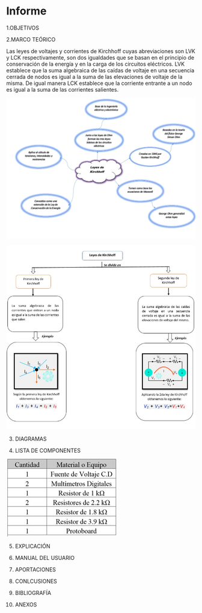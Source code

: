 # Informe
1.OBJETIVOS 

2.MARCO TEÓRICO

Las leyes de voltajes y corrientes de Kirchhoff cuyas abreviaciones son LVK y LCK respectivamente, son dos igualdades que se basan en el principio de conservación de la energía y en la carga de los circuitos eléctricos. LVK establece que la suma algebraica de las caídas de voltaje en una secuencia cerrada de nodos es igual a la suma de las elevaciones de voltaje de la misma. De igual manera LCK establece que la corriente entrante a un nodo es igual a la suma de las corrientes salientes.


![](img/Mapa%20mental%202.jpeg)

![](img/Mapa%20Mental%201.jpeg)

3. DIAGRAMAS


4. LISTA DE COMPONENTES

![](img/Material%20y%20Equipo%20Requerido.jpg)

5. EXPLICACIÓN 

6. MANUAL DEL USUARIO 

7. APORTACIONES

8. CONLCUSIONES

9. BIBLIOGRAFÍA 


10. ANEXOS
